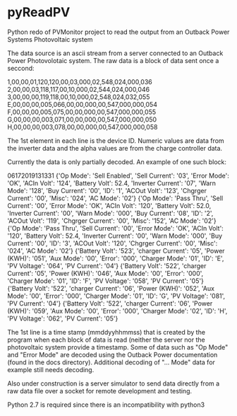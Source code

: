 # pyReadPV
Python redo of PVMonitor project to read the output from an Outback Power Systems Photovoltaic system

The data source is an ascii stream from a server connected to an Outback Power Photovolotaic system. The raw data is a block of data sent once a seccond:

1,00,00,01,120,120,00,03,000,02,548,024,000,036 2,00,00,03,118,117,00,10,000,02,544,024,000,046 3,00,00,00,119,118,00,10,000,02,548,024,032,055 E,00,00,00,005,066,00,00,000,00,547,000,000,054 F,00,00,00,005,075,00,00,000,00,547,000,000,055 G,00,00,00,003,071,00,00,000,00,547,000,000,050 H,00,00,00,003,078,00,00,000,00,547,000,000,058

The 1st element in each line is the device ID. Numeric values are data from the inverter data and the alpha values are from the charge controller data.

Currently the data is only partially decoded. An example of one such block:

06172019131331 {'Op Mode': 'Sell Enabled', 'Sell Current': '03', 'Error Mode': 'OK', 'ACIn Volt': '124', 'Battery Volt': 52.4, 'Inverter Current': '07', 'Warn Mode': '128', 'Buy Current': '00', 'ID': '1', 'ACOut Volt': '123', 'Chgrger Current': '00', 'Misc': '024', 'AC Mode': '02'} {'Op Mode': 'Pass Thru', 'Sell Current': '00', 'Error Mode': 'OK', 'ACIn Volt': '120', 'Battery Volt': 52.0, 'Inverter Current': '00', 'Warn Mode': '000', 'Buy Current': '08', 'ID': '2', 'ACOut Volt': '119', 'Chgrger Current': '00', 'Misc': '152', 'AC Mode': '02'} {'Op Mode': 'Pass Thru', 'Sell Current': '00', 'Error Mode': 'OK', 'ACIn Volt': '120', 'Battery Volt': 52.4, 'Inverter Current': '00', 'Warn Mode': '000', 'Buy Current': '00', 'ID': '3', 'ACOut Volt': '120', 'Chgrger Current': '00', 'Misc': '024', 'AC Mode': '02'} {'Battery Volt': '523', 'charger Current': '05', 'Power (KWH)': '051', 'Aux Mode': '00', 'Error': '000', 'Charger Mode': '01', 'ID': 'E', 'PV Voltage': '064', 'PV Current': '04'} {'Battery Volt': '522', 'charger Current': '05', 'Power (KWH)': '046', 'Aux Mode': '00', 'Error': '000', 'Charger Mode': '01', 'ID': 'F', 'PV Voltage': '058', 'PV Current': '05'} {'Battery Volt': '522', 'charger Current': '06', 'Power (KWH)': '052', 'Aux Mode': '00', 'Error': '000', 'Charger Mode': '01', 'ID': 'G', 'PV Voltage': '081', 'PV Current': '04'} {'Battery Volt': '522', 'charger Current': '06', 'Power (KWH)': '059', 'Aux Mode': '00', 'Error': '000', 'Charger Mode': '02', 'ID': 'H', 'PV Voltage': '062', 'PV Current': '05'}

The 1st line is a time stamp (mmddyyhhmmss) that is created by the program when each block of data is read (neither the server nor the photovoltaic system provide a timestamp. Some of data such as "Op Mode" and "Error Mode" are decoded using the Outback Power documentation (found in the docs directory). Additional decoding of "... Mode" data for example still needs decoding.

Also under construction is a server simulator to send data directly from a raw data file over a socket for remote development and testing.

Python 2.7 is required since there is an incompatibility with python3

